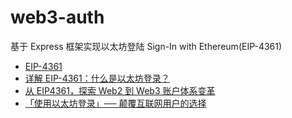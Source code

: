 # web3-auth

基于 Express 框架实现以太坊登陆 Sign-In with Ethereum(EIP-4361)

- [EIP-4361](https://eips.ethereum.org/EIPS/eip-4361)
- [详解 EIP-4361：什么是以太坊登录？](https://foresightnews.pro/article/detail/21548)
- [从 EIP4361，探索 Web2 到 Web3 账户体系变革](https://www.chaincatcher.com/article/2090328)
- [「使用以太坊登录」── 颠覆互联网用户的选择](https://www.theblockbeats.info/news/29865)
